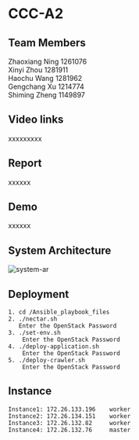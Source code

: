 # CCC-A2

## Team Members

Zhaoxiang Ning 1261076  
Xinyi Zhou 1281911  
Haochu Wang 1281962  
Gengchang Xu 1214774  
Shiming Zheng 1149897 

## Video links
xxxxxxxxx

## Report
xxxxxx

## Demo
xxxxxx

## System Architecture
![system-ar](https://user-images.githubusercontent.com/71579588/167285200-a6da1de9-a03c-4ff9-8803-277a008fae11.png)

## Deployment
    1. cd /Ansible_playbook_files 
    2. ./nectar.sh  
       Enter the OpenStack Password  
    3. ./set-env.sh  
        Enter the OpenStack Password  
    4. ./deploy-application.sh  
        Enter the OpenStack Password 
    5. ./deploy-crawler.sh  
        Enter the OpenStack Password 
        
## Instance
    Instance1: 172.26.133.196    worker
    Instance2: 172.26.134.151    worker
    Instance3: 172.26.132.82     worker
    Instance4: 172.26.132.76     master
